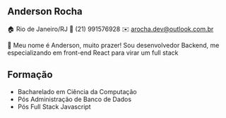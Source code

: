 ## Anderson Rocha
🏠 Rio de Janeiro/RJ
📱 (21) 991576928
✉️ arocha.dev@outlook.com.br

👋 Meu nome é Anderson, muito prazer! Sou desenvolvedor Backend, me especializando em front-end React para virar um full stack

## Formação
* Bacharelado em Ciência da Computação
* Pós Administração de Banco de Dados
* Pós Full Stack Javascript

<!--
**arochaa/arochaa** is a ✨ _special_ ✨ repository because its `README.md` (this file) appears on your GitHub profile.

Here are some ideas to get you started:

- 🔭 I’m currently working on ...
- 🌱 I’m currently learning ...
- 👯 I’m looking to collaborate on ...
- 🤔 I’m looking for help with ...
- 💬 Ask me about ...
- 📫 How to reach me: ...
- 😄 Pronouns: ...
- ⚡ Fun fact: ...
-->
